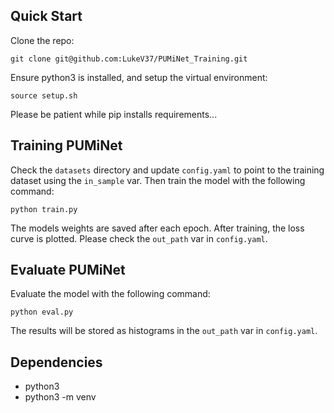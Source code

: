 ## Quick Start
Clone the repo:
```
git clone git@github.com:LukeV37/PUMiNet_Training.git
```

Ensure python3 is installed, and setup the virtual environment:
```
source setup.sh
```

Please be patient while pip installs requirements...

## Training PUMiNet
Check the `datasets` directory and update `config.yaml` to point to the training dataset using the `in_sample` var. Then train the model with the following command:
```
python train.py
```
The models weights are saved after each epoch. After training, the loss curve is plotted. Please check the `out_path` var in `config.yaml`.

## Evaluate PUMiNet
Evaluate the model with the following command:
```
python eval.py
```
The results will be stored as histograms in the `out_path` var in `config.yaml`.

## Dependencies
<ul>
  <li>python3</li>
  <li>python3 -m venv</li>
</ul>
